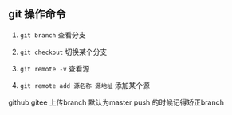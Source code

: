 ## git 操作命令



1. `git branch`  查看分支

2. `git checkout` 切换某个分支

3. `git remote -v` 查看源

4. `git remote add 源名称 源地址` 添加某个源

   

github gitee 上传branch 默认为master push 的时候记得矫正branch

